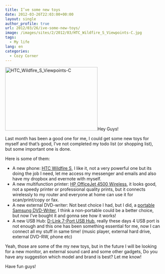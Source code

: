 ```yaml
---
title: I’ve some new toys
date: 2012-03-26T22:03:00+00:00
layout: single
author_profile: true
url: 2012/03/26/ive-some-new-toys/
image: /images/sites/2/2012/03/HTC_Wildfire_S_Viewpoints-C.jpg
tags:
  - My life
lang: en
categories: 
  - Cozy Corner
---
```

[<img class="alignright size-medium wp-image-178" alt="HTC_Wildfire_S_Viewpoints-C" src="/images/2012/03/HTC_Wildfire_S_Viewpoints-C-300x205.jpg" width="300" height="205" srcset="/images/sites/2/2012/03/HTC_Wildfire_S_Viewpoints-C-300x205.jpg 300w, /images/sites/2/2012/03/HTC_Wildfire_S_Viewpoints-C-1024x702.jpg 1024w, /images/sites/2/2012/03/HTC_Wildfire_S_Viewpoints-C.jpg 1218w" sizes="(max-width: 300px) 100vw, 300px" />](/images/2012/03/HTC_Wildfire_S_Viewpoints-C.jpg)Hey Guys!

Last month has been a good one for me, I could get some new toys for myself and that’s good, I’ve not completed my todo list (or shopping list), but some important one is done.

Here is some of them:

  * A new phone: <a href="http://en.wikipedia.org/wiki/HTC_Wildfire_S" target="_blank">HTC Wildfire S</a>, I like it, not a very powerful one but its doing the job I need, let me access my messenger and emails and also have my dropbox and evernote with myself.
  * A new multifunction printer: <a href="http://www.amazon.com/HP-Officejet-Wireless-CN547A-B1H/dp/B0036TGGJG" target="_blank">HP OfficeJet 4500 Wireless</a>, it looks good, not a speedy printer or professional quality prints, but it connects wirelessly to my router and everyone at home can use it for scan/print/copy or fax.
  * A new external DVD-writer: Not best choice I had, but I did, a <a href="http://www.amazon.co.uk/Samsung-SE-208AB-Portable-External-Writer/dp/B005N2UE2O" target="_blank">portable Samsung DVD-Writer</a>, I think a non-portable could be a better choice, but now I’ve bought it and gonna see how it works!
  * A new USB Hub: <a href="http://www.dlink.com/products/?pid=149" target="_blank">D-Link 7-Port USB Hub</a>, really these days 4 USB port is not enough and this one has been something essential for me, now I can connect all my stuff in same time! (music player, external hard drive, external DVD-RW, phone etc)

Yeah, those are some of the my new toys, but in the future I will be looking for a new monitor, an external sound card and some other gadgets, Do you have any suggestion which model and brand is best? Let me know!

Have fun guys!